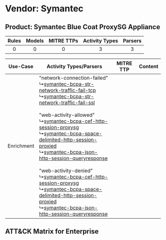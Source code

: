 Vendor: Symantec
================
Product: Symantec Blue Coat ProxySG Appliance
---------------------------------------------
| Rules | Models | MITRE TTPs | Activity Types | Parsers |
|:-----:|:------:|:----------:|:--------------:|:-------:|
|   0   |   0    |     0      |       3        |    3    |

|  Use-Case  | Activity Types/Parsers    | MITRE TTP | Content    |
|:----------:| ---- | --------- | ---- |
| Enrichment |  "network-connection-failed"<br> ↳[symantec-bcpa-str-network-traffic-fail-tcp](Ps/pC_symantecbcpastrnetworktrafficfailtcp.md)<br> ↳[symantec-bcpa-str-network-traffic-fail-ssl](Ps/pC_symantecbcpastrnetworktrafficfailssl.md)<br><br> "web-activity-allowed"<br> ↳[symantec-bcpa-cef-http-session-proxysg](Ps/pC_symantecbcpacefhttpsessionproxysg.md)<br> ↳[symantec-bcpa-space-delimited-http-session-proxied](Ps/pC_symantecbcpaspacedelimitedhttpsessionproxied.md)<br> ↳[symantec-bcpa-json-http-session-queryresponse](Ps/pC_symantecbcpajsonhttpsessionqueryresponse.md)<br><br> "web-activity-denied"<br> ↳[symantec-bcpa-cef-http-session-proxysg](Ps/pC_symantecbcpacefhttpsessionproxysg.md)<br> ↳[symantec-bcpa-space-delimited-http-session-proxied](Ps/pC_symantecbcpaspacedelimitedhttpsessionproxied.md)<br> ↳[symantec-bcpa-json-http-session-queryresponse](Ps/pC_symantecbcpajsonhttpsessionqueryresponse.md)<br> |    | [](RM/r_m_symantec_symantec_blue_coat_proxysg_appliance_Enrichment.md) |

ATT&CK Matrix for Enterprise
----------------------------
